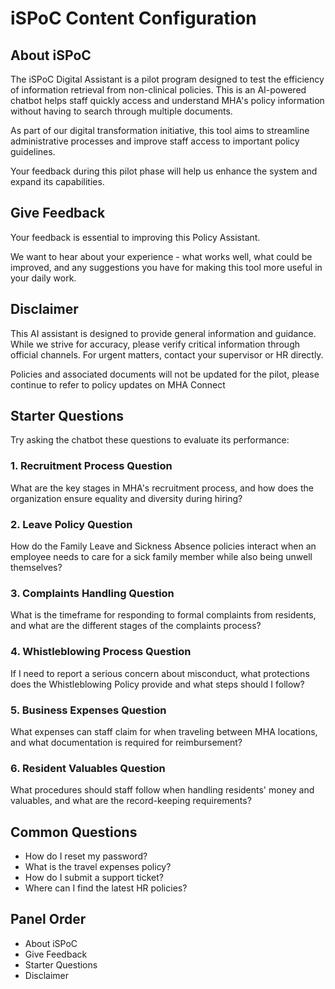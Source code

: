 # iSPoC Content Configuration

## About iSPoC

The iSPoC Digital Assistant is a pilot program designed to test the efficiency of information retrieval from non-clinical policies. This is an AI-powered chatbot helps staff quickly access and understand MHA's policy information without having to search through multiple documents.

As part of our digital transformation initiative, this tool aims to streamline administrative processes and improve staff access to important policy guidelines.

Your feedback during this pilot phase will help us enhance the system and expand its capabilities.

## Give Feedback

Your feedback is essential to improving this Policy Assistant.

We want to hear about your experience - what works well, what could be improved, and any suggestions you have for making this tool more useful in your daily work.

## Disclaimer

This AI assistant is designed to provide general information and guidance. While we strive for accuracy, please verify critical information through official channels. For urgent matters, contact your supervisor or HR directly.

Policies and associated documents will not be updated for the pilot, please continue to refer to policy updates on MHA Connect

## Starter Questions

Try asking the chatbot these questions to evaluate its performance:

### 1. Recruitment Process Question

What are the key stages in MHA's recruitment process, and how does the organization ensure equality and diversity during hiring?

### 2. Leave Policy Question

How do the Family Leave and Sickness Absence policies interact when an employee needs to care for a sick family member while also being unwell themselves?

### 3. Complaints Handling Question

What is the timeframe for responding to formal complaints from residents, and what are the different stages of the complaints process?

### 4. Whistleblowing Process Question

If I need to report a serious concern about misconduct, what protections does the Whistleblowing Policy provide and what steps should I follow?

### 5. Business Expenses Question

What expenses can staff claim for when traveling between MHA locations, and what documentation is required for reimbursement?

### 6. Resident Valuables Question

What procedures should staff follow when handling residents' money and valuables, and what are the record-keeping requirements?

## Common Questions

- How do I reset my password?
- What is the travel expenses policy?
- How do I submit a support ticket?
- Where can I find the latest HR policies?

## Panel Order

- About iSPoC
- Give Feedback
- Starter Questions
- Disclaimer
